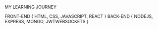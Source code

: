 MY LEARNING JOURNEY

FRONT-END {
  HTML,
  CSS,
  JAVASCRIPT,
  REACT
}
BACK-END {
  NODEJS,
  EXPRESS,
  MONGO,
  JWTWEBSOCKETS
}

